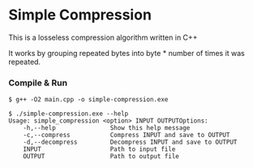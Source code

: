 # Simple Compression

This is a losseless compression algorithm written in C++

It works by grouping repeated bytes into byte * number of times it was repeated.

### Compile & Run

    $ g++ -O2 main.cpp -o simple-compression.exe
    
    $ ./simple-compression.exe --help
    Usage: simple_compression <option> INPUT OUTPUTOptions:
        -h,--help               Show this help message
        -c,--compress           Compress INPUT and save to OUTPUT
        -d,--decompress         Decompress INPUT and save to OUTPUT
        INPUT                   Path to input file
        OUTPUT                  Path to output file
